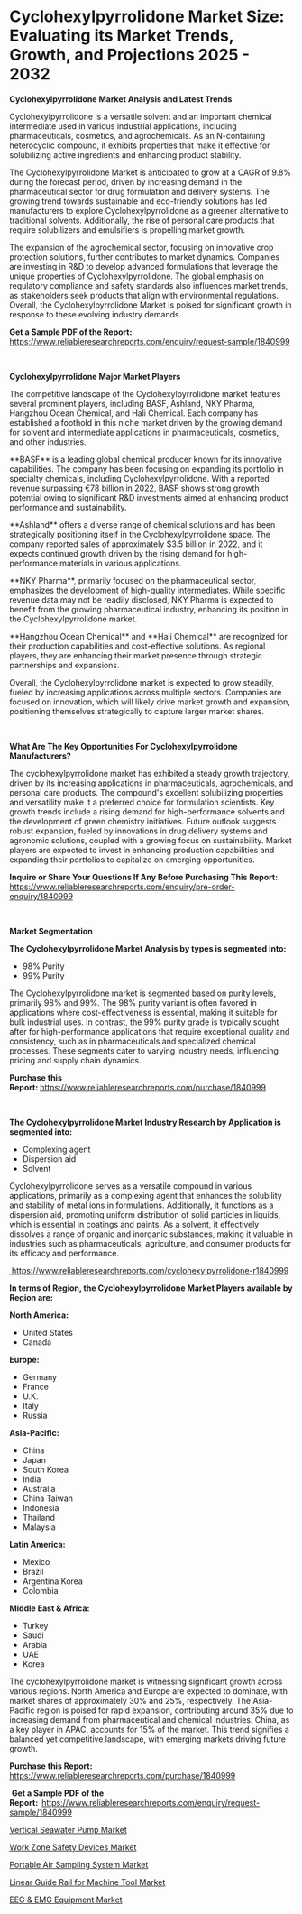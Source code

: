 <p><h1>Cyclohexylpyrrolidone Market Size: Evaluating its Market Trends, Growth, and Projections 2025 - 2032</h1></p><p><strong>Cyclohexylpyrrolidone Market Analysis and Latest Trends</strong></p>
<p><p>Cyclohexylpyrrolidone is a versatile solvent and an important chemical intermediate used in various industrial applications, including pharmaceuticals, cosmetics, and agrochemicals. As an N-containing heterocyclic compound, it exhibits properties that make it effective for solubilizing active ingredients and enhancing product stability. </p><p>The Cyclohexylpyrrolidone Market is anticipated to grow at a CAGR of 9.8% during the forecast period, driven by increasing demand in the pharmaceutical sector for drug formulation and delivery systems. The growing trend towards sustainable and eco-friendly solutions has led manufacturers to explore Cyclohexylpyrrolidone as a greener alternative to traditional solvents. Additionally, the rise of personal care products that require solubilizers and emulsifiers is propelling market growth.</p><p>The expansion of the agrochemical sector, focusing on innovative crop protection solutions, further contributes to market dynamics. Companies are investing in R&D to develop advanced formulations that leverage the unique properties of Cyclohexylpyrrolidone. The global emphasis on regulatory compliance and safety standards also influences market trends, as stakeholders seek products that align with environmental regulations. Overall, the Cyclohexylpyrrolidone Market is poised for significant growth in response to these evolving industry demands.</p></p>
<p><strong>Get a Sample PDF of the Report:&nbsp;</strong> <a href="https://www.reliableresearchreports.com/enquiry/request-sample/1840999?utm_campaign=3545&utm_medium=2&utm_source=Github&utm_content=ia&utm_term=03042025&utm_id=cyclohexylpyrrolidone">https://www.reliableresearchreports.com/enquiry/request-sample/1840999</a></p>
<p>&nbsp;</p>
<p><strong>Cyclohexylpyrrolidone Major Market Players</strong></p>
<p><p>The competitive landscape of the Cyclohexylpyrrolidone market features several prominent players, including BASF, Ashland, NKY Pharma, Hangzhou Ocean Chemical, and Hali Chemical. Each company has established a foothold in this niche market driven by the growing demand for solvent and intermediate applications in pharmaceuticals, cosmetics, and other industries.</p><p>**BASF** is a leading global chemical producer known for its innovative capabilities. The company has been focusing on expanding its portfolio in specialty chemicals, including Cyclohexylpyrrolidone. With a reported revenue surpassing €78 billion in 2022, BASF shows strong growth potential owing to significant R&D investments aimed at enhancing product performance and sustainability.</p><p>**Ashland** offers a diverse range of chemical solutions and has been strategically positioning itself in the Cyclohexylpyrrolidone space. The company reported sales of approximately $3.5 billion in 2022, and it expects continued growth driven by the rising demand for high-performance materials in various applications.</p><p>**NKY Pharma**, primarily focused on the pharmaceutical sector, emphasizes the development of high-quality intermediates. While specific revenue data may not be readily disclosed, NKY Pharma is expected to benefit from the growing pharmaceutical industry, enhancing its position in the Cyclohexylpyrrolidone market.</p><p>**Hangzhou Ocean Chemical** and **Hali Chemical** are recognized for their production capabilities and cost-effective solutions. As regional players, they are enhancing their market presence through strategic partnerships and expansions.</p><p>Overall, the Cyclohexylpyrrolidone market is expected to grow steadily, fueled by increasing applications across multiple sectors. Companies are focused on innovation, which will likely drive market growth and expansion, positioning themselves strategically to capture larger market shares.</p></p>
<p>&nbsp;</p>
<p><strong>What Are The Key Opportunities For Cyclohexylpyrrolidone Manufacturers?</strong></p>
<p><p>The cyclohexylpyrrolidone market has exhibited a steady growth trajectory, driven by its increasing applications in pharmaceuticals, agrochemicals, and personal care products. The compound's excellent solubilizing properties and versatility make it a preferred choice for formulation scientists. Key growth trends include a rising demand for high-performance solvents and the development of green chemistry initiatives. Future outlook suggests robust expansion, fueled by innovations in drug delivery systems and agronomic solutions, coupled with a growing focus on sustainability. Market players are expected to invest in enhancing production capabilities and expanding their portfolios to capitalize on emerging opportunities.</p></p>
<p><strong>Inquire or Share Your Questions If Any Before Purchasing This Report:</strong> <a href="https://www.reliableresearchreports.com/enquiry/pre-order-enquiry/1840999?utm_campaign=3545&utm_medium=2&utm_source=Github&utm_content=ia&utm_term=03042025&utm_id=cyclohexylpyrrolidone">https://www.reliableresearchreports.com/enquiry/pre-order-enquiry/1840999</a></p>
<p>&nbsp;</p>
<p><strong>Market Segmentation</strong></p>
<p><strong>The Cyclohexylpyrrolidone Market Analysis by types is segmented into:</strong></p>
<p><ul><li>98% Purity</li><li>99% Purity</li></ul></p>
<p><p>The Cyclohexylpyrrolidone market is segmented based on purity levels, primarily 98% and 99%. The 98% purity variant is often favored in applications where cost-effectiveness is essential, making it suitable for bulk industrial uses. In contrast, the 99% purity grade is typically sought after for high-performance applications that require exceptional quality and consistency, such as in pharmaceuticals and specialized chemical processes. These segments cater to varying industry needs, influencing pricing and supply chain dynamics.</p></p>
<p><strong>Purchase this Report:&nbsp;</strong><a href="https://www.reliableresearchreports.com/purchase/1840999?utm_campaign=3545&utm_medium=2&utm_source=Github&utm_content=ia&utm_term=03042025&utm_id=cyclohexylpyrrolidone">https://www.reliableresearchreports.com/purchase/1840999</a></p>
<p>&nbsp;</p>
<p><strong>The Cyclohexylpyrrolidone Market Industry Research by Application is segmented into:</strong></p>
<p><ul><li>Complexing agent</li><li>Dispersion aid</li><li>Solvent</li></ul></p>
<p><p>Cyclohexylpyrrolidone serves as a versatile compound in various applications, primarily as a complexing agent that enhances the solubility and stability of metal ions in formulations. Additionally, it functions as a dispersion aid, promoting uniform distribution of solid particles in liquids, which is essential in coatings and paints. As a solvent, it effectively dissolves a range of organic and inorganic substances, making it valuable in industries such as pharmaceuticals, agriculture, and consumer products for its efficacy and performance.</p></p>
<p><a href="https://www.reliableresearchreports.com/cyclohexylpyrrolidone-r1840999?utm_campaign=3545&utm_medium=2&utm_source=Github&utm_content=ia&utm_term=03042025&utm_id=cyclohexylpyrrolidone">&nbsp;https://www.reliableresearchreports.com/cyclohexylpyrrolidone-r1840999</a></p>
<p><strong>In terms of Region, the Cyclohexylpyrrolidone Market Players available by Region are:</strong></p>
<p>
    <p> <strong> North America: </strong>
        <ul>
            <li>United States</li>
            <li>Canada</li>
        </ul>
        </p> 
    <p> <strong> Europe: </strong>
        <ul>
            <li>Germany</li>
            <li>France</li>
            <li>U.K.</li>
            <li>Italy</li>
            <li>Russia</li>
        </ul>
        </p> 
    <p> <strong> Asia-Pacific: </strong>
        <ul>
            <li>China</li>
            <li>Japan</li>
            <li>South Korea</li>
            <li>India</li>
            <li>Australia</li>
            <li>China Taiwan</li>
            <li>Indonesia</li>
            <li>Thailand</li>
            <li>Malaysia</li>
        </ul>
        </p> 
    <p> <strong> Latin America: </strong>
        <ul>
            <li>Mexico</li>
            <li>Brazil</li>
            <li>Argentina Korea</li>
            <li>Colombia</li>
        </ul>
        </p> 
    <p> <strong> Middle East & Africa: </strong>
        <ul>
            <li>Turkey</li>
            <li>Saudi</li>
            <li>Arabia</li>
            <li>UAE</li>
            <li>Korea</li>
        </ul>
    </p>
    </p>
<p><p>The cyclohexylpyrrolidone market is witnessing significant growth across various regions. North America and Europe are expected to dominate, with market shares of approximately 30% and 25%, respectively. The Asia-Pacific region is poised for rapid expansion, contributing around 35% due to increasing demand from pharmaceutical and chemical industries. China, as a key player in APAC, accounts for 15% of the market. This trend signifies a balanced yet competitive landscape, with emerging markets driving future growth.</p></p>
<p><strong>Purchase this Report: </strong><a href="https://www.reliableresearchreports.com/purchase/1840999?utm_campaign=3545&utm_medium=2&utm_source=Github&utm_content=ia&utm_term=03042025&utm_id=cyclohexylpyrrolidone">https://www.reliableresearchreports.com/purchase/1840999</a></p>
<p>&nbsp;<strong>Get a Sample PDF of the Report:&nbsp;&nbsp;</strong><a href="https://www.reliableresearchreports.com/enquiry/request-sample/1840999?utm_campaign=3545&utm_medium=2&utm_source=Github&utm_content=ia&utm_term=03042025&utm_id=cyclohexylpyrrolidone">https://www.reliableresearchreports.com/enquiry/request-sample/1840999</a></p>
<p><strong></strong></p>
<p><p><a href="https://www.linkedin.com/pulse/in-depth-analysis-vertical-seawater-pump-market-dynamics-yx25c?utm_campaign=3545&utm_medium=2&utm_source=Github&utm_content=ia&utm_term=03042025&utm_id=cyclohexylpyrrolidone">Vertical Seawater Pump Market</a></p><p><a href="https://www.linkedin.com/pulse/comprehensive-work-zone-safety-devices-market-report-2025-2032-ots1c?utm_campaign=3545&utm_medium=2&utm_source=Github&utm_content=ia&utm_term=03042025&utm_id=cyclohexylpyrrolidone">Work Zone Safety Devices Market</a></p><p><a href="https://www.linkedin.com/pulse/portable-air-sampling-system-market-size-analysis-quantitative-huwzc?utm_campaign=3545&utm_medium=2&utm_source=Github&utm_content=ia&utm_term=03042025&utm_id=cyclohexylpyrrolidone">Portable Air Sampling System Market</a></p><p><a href="https://www.linkedin.com/pulse/in-depth-linear-guide-rail-machine-tool-market-study-l874c?utm_campaign=3545&utm_medium=2&utm_source=Github&utm_content=ia&utm_term=03042025&utm_id=cyclohexylpyrrolidone">Linear Guide Rail for Machine Tool Market</a></p><p><a href="https://www.linkedin.com/pulse/eeg-emg-equipment-market-growth-insights-sales-channels-algkc?utm_campaign=3545&utm_medium=2&utm_source=Github&utm_content=ia&utm_term=03042025&utm_id=cyclohexylpyrrolidone">EEG & EMG Equipment Market</a></p></p>